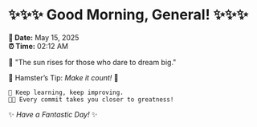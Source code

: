 # ✨✨✨ Good Morning, General! ✨✨✨

**📅 Date:** May 15, 2025  
**⏰ Time:** 02:12 AM  

🌅 "The sun rises for those who dare to dream big."  

🐹 Hamster’s Tip: _Make it count!_ 💪  

```
🚀 Keep learning, keep improving.  
🧑‍💻 Every commit takes you closer to greatness!  
```

✨ *Have a Fantastic Day!* ✨  
